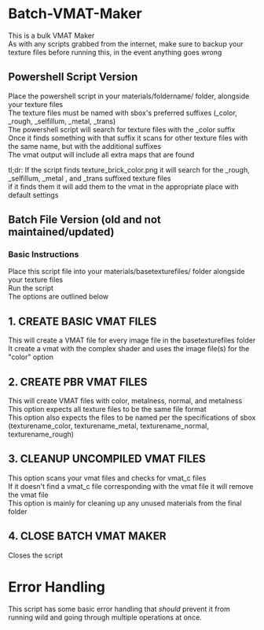# Batch-VMAT-Maker
This is a bulk VMAT Maker\
As with any scripts grabbed from the internet, make sure to backup your texture files before running this, in the event anything goes wrong

## Powershell Script Version 
Place the powershell script in your materials/foldername/ folder, alongside your texture files\
The texture files must be named with sbox's preferred suffixes (_color, _rough, _selfillum, _metal, _trans)\
The powershell script will search for texture files with the _color suffix\
Once it finds something with that suffix it scans for other texture files with the same name, but with the additional suffixes\
The vmat output will include all extra maps that are found


tl;dr: If the script finds texture_brick_color.png it will search for the _rough, _selfillum, _metal , and _trans suffixed texture files\
if it finds them it will add them to the vmat in the appropriate place with default settings

## Batch File Version (old and not maintained/updated)

### Basic Instructions
Place this script file into your materials/basetexturefiles/ folder alongside your texture files\
Run the script\
The options are outlined below


## 1. CREATE BASIC VMAT FILES
This will create a VMAT file for every image file in the basetexturefiles folder\
It create a vmat with the complex shader and uses the image file(s) for the "color" option


## 2. CREATE PBR VMAT FILES
This will create VMAT files with color, metalness, normal, and metalness\
This option expects all texture files to be the same file format\
This option also expects the files to be named per the specifications of sbox (texturename_color, texturename_metal, texturename_normal, texturename_rough)

## 3. CLEANUP UNCOMPILED VMAT FILES 
This option scans your vmat files and checks for vmat_c files\
If it doesn't find a vmat_c file corresponding with the vmat file it will remove the vmat file\
This option is mainly for cleaning up any unused materials from the final folder

## 4. CLOSE BATCH VMAT MAKER
Closes the script


# Error Handling
This script has some basic error handling that *should* prevent it from running wild and going through multiple operations at once.